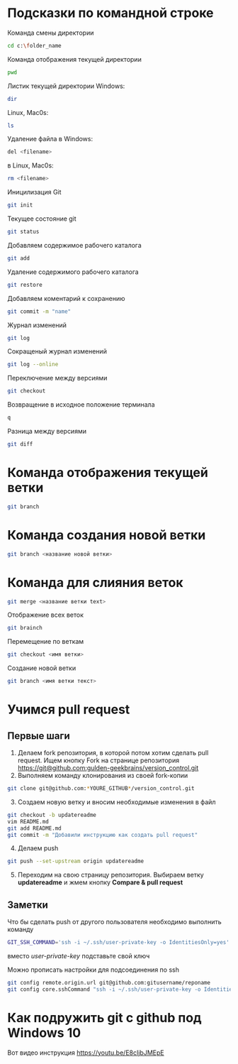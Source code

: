 # Подсказки по командной строке

Команда смены директории
```sh
cd c:\folder_name
```

Команда отображения текущей директории
```sh
pwd
```

Листик текущей директории
Windows:
```sh
dir
```
Linux, Mac0s:
```sh
ls
```

Удаление файла в Windows:
```sh
del <filename>
```
в Linux, Mac0s:
```sh
rm <filename>
```

Иницилизация Git
```sh
git init
```

Текущее состояние git
```sh
git status
```

Добавляем содержимое рабочего каталога
```sh
git add
```

Удаление содержимого рабочего каталога
```sh
git restore
```

Добавляем коментарий к сохранению
```sh
git commit -m "name"
```

Журнал изменений
```sh
git log
```

Сокращеный журнал изменений
```sh
git log --online
```

Переключение между версиями
```sh
git checkout
```

Возвращение в исходное положение терминала
```sh
q
```

Разница между версиями
```sh
git diff
```

# Команда отображения текущей ветки 
```sh
git branch
```
# Команда создания новой ветки
```sh
git branch <название новой ветки>
```
# Команда для слияния веток
```sh
git merge <название ветки text>
```

Отображение всех веток
```sh
git brainch
```

Перемещение по веткам
```sh
git checkout <имя ветки>
```

Создание новой ветки 
```sh
git branch <имя ветки текст>
```

# Учимся pull request

## Первые шаги

1. Делаем fork репозитория, в которой потом хотим сделать pull request. Ищем кнопку Fork на странице репозитория <https://git@github.com:gulden-geekbrains/version_control.git>
2. Выполняем команду клонирования из своей fork-копии
```sh
git clone git@github.com:*YOURE_GITHUB*/version_control.git
```
3. Создаем новую ветку и вносим необходимые изменения в файл
```sh
git checkout -b updatereadme
vim README.md
git add README.md
git commit -m "Добавили инструкцию как создать pull request"
```
4. Делаем push  
```sh
git push --set-upstream origin updatereadme
```
5. Переходим на свою страницу репозитория. Выбираем ветку **updatereadme** и жмем кнопку **Compare & pull request**

## Заметки

Что бы сделать push от другого пользователя необходимо выполнить команду
```sh
GIT_SSH_COMMAND='ssh -i ~/.ssh/user-private-key -o IdentitiesOnly=yes' git push git@github.com:gulden-geekbrains/version_control.git
```

вместо *user-private-key* подставьте свой ключ

Можно прописать настройки для подсоединения по ssh
```sh
git config remote.origin.url git@github.com:gitusername/reponame
git config core.sshCommand "ssh -i ~/.ssh/user-private-key -o IdentitiesOnly=yes"
```
# Как подружить git с github под Windows 10

Вот видео инструкция https://youtu.be/E8cIjbJMEpE
